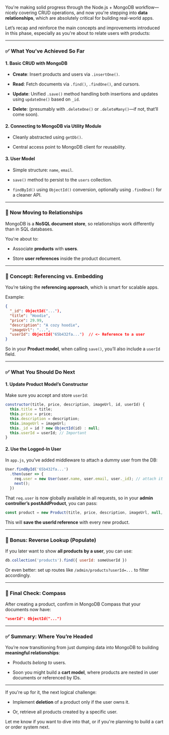 You're making solid progress through the Node.js + MongoDB workflow—nicely covering CRUD operations, and now you're stepping into **data relationships**, which are absolutely critical for building real-world apps.

Let’s recap and reinforce the main concepts and improvements introduced in this phase, especially as you're about to relate users with products:

---

### ✅ What You’ve Achieved So Far

#### 1. **Basic CRUD with MongoDB**

- **Create**: Insert products and users via `.insertOne()`.
    
- **Read**: Fetch documents via `.find()`, `.findOne()`, and cursors.
    
- **Update**: Unified `.save()` method handling both insertions and updates using `updateOne()` based on `_id`.
    
- **Delete**: (presumably with `.deleteOne()` or `.deleteMany()`—if not, that’ll come soon).
    

#### 2. **Connecting to MongoDB via Utility Module**

- Cleanly abstracted using `getDb()`.
    
- Central access point to MongoDB client for reusability.
    

#### 3. **User Model**

- Simple structure: `name`, `email`.
    
- `save()` method to persist to the `users` collection.
    
- `findById()` using `ObjectId()` conversion, optionally using `.findOne()` for a cleaner API.
    

---

### 🔁 Now Moving to Relationships

MongoDB is a **NoSQL document store**, so relationships work differently than in SQL databases.

You're about to:

- Associate **products** with **users**.
    
- Store **user references** inside the product document.
    

---

### 🧠 Concept: Referencing vs. Embedding

You’re taking the **referencing approach**, which is smart for scalable apps.

Example:

```json
{
  "_id": ObjectId("..."),
  "title": "Hoodie",
  "price": 29.99,
  "description": "A cozy hoodie",
  "imageUrl": "...",
  "userId": ObjectId("65b432fa...")  // <- Reference to a user
}
```

So in your **Product model**, when calling `save()`, you’ll also include a `userId` field.

---

### ✅ What You Should Do Next

#### 1. Update Product Model’s Constructor

Make sure you accept and store `userId`:

```js
constructor(title, price, description, imageUrl, id, userId) {
  this.title = title;
  this.price = price;
  this.description = description;
  this.imageUrl = imageUrl;
  this._id = id ? new ObjectId(id) : null;
  this.userId = userId; // Important
}
```

#### 2. Use the Logged-In User

In `app.js`, you've added middleware to attach a dummy user from the DB:

```js
User.findById('65b432fa...')
  .then(user => {
    req.user = new User(user.name, user.email, user._id); // attach it
    next();
  })
```

That `req.user` is now globally available in all requests, so in your **admin controller’s postAddProduct**, you can pass:

```js
const product = new Product(title, price, description, imageUrl, null, req.user._id);
```

This will **save the userId reference** with every new product.

---

### 🔄 Bonus: Reverse Lookup (Populate)

If you later want to show **all products by a user**, you can use:

```js
db.collection('products').find({ userId: someUserId })
```

Or even better: set up routes like `/admin/products?userId=...` to filter accordingly.

---

### 🧪 Final Check: Compass

After creating a product, confirm in MongoDB Compass that your documents now have:

```json
"userId": ObjectId("...")
```

---

### ✅ Summary: Where You’re Headed

You’re now transitioning from just dumping data into MongoDB to building **meaningful relationships**:

- Products _belong to_ users.
    
- Soon you might build a **cart model**, where products are nested in user documents or referenced by IDs.
    

---

If you're up for it, the next logical challenge:

- Implement **deletion** of a product only if the user owns it.
    
- Or, retrieve all products created by a specific user.
    

Let me know if you want to dive into that, or if you're planning to build a cart or order system next.